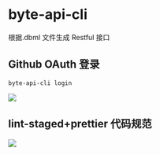 # byte-api-cli

根据.dbml 文件生成 Restful 接口

##

## Github OAuth 登录

```shell
byte-api-cli login
```

![](https://moonstarimg.oss-cn-hangzhou.aliyuncs.com/picgo_img/byte-api-cli-login.gif)

## lint-staged+prettier 代码规范

![](https://moonstarimg.oss-cn-hangzhou.aliyuncs.com/picgo_img/husky_lint.gif)

##

